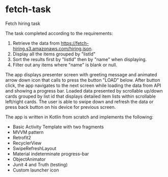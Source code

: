 # fetch-task
Fetch hiring task

The task completed according to the requirements:

1. Retrieve the data from https://fetch-hiring.s3.amazonaws.com/hiring.json.
2. Display all the items grouped by "listId"
3. Sort the results first by "listId" then by "name" when displaying.
4. Filter out any items where "name" is blank or null.

The app displays presenter screen with greeting message and animated arrow down icon that calls to press the button "LOAD" below.
After button click, the app navigates to the next screen while loading the data from API and showing a progress bar.
Loaded data presented by scrollable up/down cards grouped by list id that displays detailed item lists within scrollable left/right cards.
The user is able to swipe down and refresh the data or press back button on his device for previous screen.

The app is written in Kotlin from scratch and implements the following:

* Basic Activity Template with two fragments
* MVVM pattern
* Retrofit2
* RecyclerView
* SwipeRefreshLayout
* Material indeterminate progress-bar
* ObjectAnimator
* Junit 4 and Truth (testing)
* Custom launcher icon
